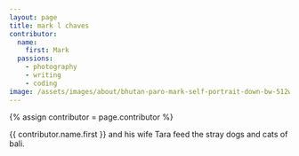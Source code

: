 ```yaml
---
layout: page
title: mark l chaves
contributor:
  name: 
    first: Mark
  passions: 
    - photography
    - writing
    - coding
image: /assets/images/about/bhutan-paro-mark-self-portrait-down-bw-512w.jpg
---
```


{% assign contributor = page.contributor %}

{{ contributor.name.first }} and his wife Tara feed the stray dogs and cats of bali.